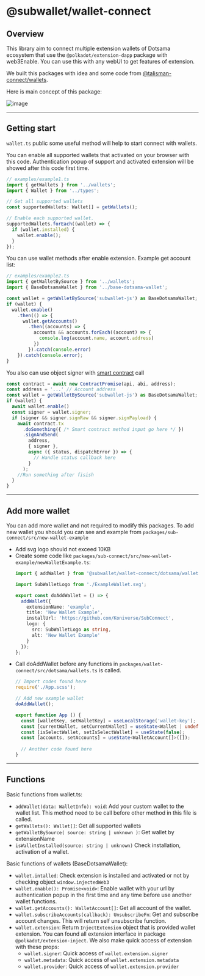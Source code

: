 # @subwallet/wallet-connect

## Overview

This library aim to connect multiple extension wallets of Dotsama ecosystem that use the `@polkadot/extension-dapp`
package with web3Enable. You can use this with any webUI to get features of extension.

We built this packages with idea and some code from [@talisman-connect/wallets](https://github.com/TalismanSociety/talisman-connect/tree/master/libs/wallets).

Here is main concept of this package:

![image](https://user-images.githubusercontent.com/11567273/170807488-fc23c8af-e6fa-4bf5-ba20-3968b9a6b23f.png)

---

## Getting start

`wallet.ts` public some useful method will help to start connect with wallets.

You can enable all supported wallets that activated on your browser with this code. Authentication popup of support and
activated extension will be showed after this code first time.

```typescript
// examples/example1.ts
import { getWallets } from '../wallets';
import { Wallet } from '../types';

// Get all supported wallets
const supportedWallets: Wallet[] = getWallets();

// Enable each supported wallet.
supportedWallets.forEach((wallet) => {
  if (wallet.installed) {
    wallet.enable();
  }
});
```

You can use wallet methods after enable extension. Example get account list:

```typescript
// examples/example2.ts
import { getWalletBySource } from '../wallets';
import { BaseDotsamaWallet } from '../base-dotsama-wallet';

const wallet = getWalletBySource('subwallet-js') as BaseDotsamaWallet;
if (wallet) {
  wallet.enable()
    .then(() => {
      wallet.getAccounts()
        .then((accounts) => {
          accounts && accounts.forEach((account) => {
            console.log(account.name, account.address)
          })
        }).catch(console.error)
    }).catch(console.error);
}
```

You also can use object signer with [smart contract](https://polkadot.js.org/docs/api-contract/start/contract.read/) call

```typescript
const contract = await new ContractPromise(api, abi, address);
const address = '...' // Account address
const wallet = getWalletBySource('subwallet-js') as BaseDotsamaWallet;
if (wallet) {
  await wallet.enable()
  const signer = wallet.signer;
  if (signer && signer.signRaw && signer.signPayload) {
    await contract.tx
      .doSomething({ /* Smart contract method input go here */ })
      .signAndSend(
        address,
        { signer },
        async ({ status, dispatchError }) => {
          // Handle status callback here
        }
      );
    //Run something after fisish
  }
}
```
---

## Add more wallet
You can add more wallet and not required to modify this packages.
To add new wallet you should you can see and example from `packages/sub-connect/src/new-wallet-example`
  - Add svg logo should not exceed 10KB
  - Create some code like `packages/sub-connect/src/new-wallet-example/newWalletExample.ts`:
    ```typescript
    import { addWallet } from '@subwallet/wallet-connect/dotsama/wallets';

    import SubWalletLogo from './ExampleWallet.svg';
    
    export const doAddWallet = () => {
      addWallet({
        extensionName: 'example',
        title: 'New Wallet Example',
        installUrl: 'https://github.com/Koniverse/SubConnect',
        logo: {
          src: SubWalletLogo as string,
          alt: 'New Wallet Example'
        }
      });
    };
    ```
  - Call doAddWallet before any functions in `packages/wallet-connect/src/dotsama/wallets.ts` is called.
    ```typescript
    // Import codes found here
    require('./App.scss');

    // Add new example wallet
    doAddWallet();
    
    export function App () {
      const [walletKey, setWalletKey] = useLocalStorage('wallet-key');
      const [currentWallet, setCurrentWallet] = useState<Wallet | undefined>(getWalletBySource(walletKey));
      const [isSelectWallet, setIsSelectWallet] = useState(false);
      const [accounts, setAccounts] = useState<WalletAccount[]>([]);
      
      // Another code found here
    }
    ```
    
---
## Functions
Basic functions from wallet.ts:
- `addWallet(data: WalletInfo): void`: Add your custom wallet to the wallet list. This method need to be call before other method in this file is called.
- `getWallets(): Wallet[]`: Get all supported wallets
- `getWalletBySource( source: string | unknown )`: Get wallet by extensionName
- `isWalletInstalled(source: string | unknown)` Check installation, activation of a wallet.

Basic functions of wallets (BaseDotsamaWallet):
- `wallet.intalled`: Check extension is installed and activated or not by checking object `window.injectedWeb3`
- `wallet.enable(): Promise<void>`: Enable wallet with your url by authentication popup in the first time and any time before use another wallet functions.
- `wallet.getAccounts(): WalletAccount[]`: Get all account of the wallet.
- `wallet.subscribeAccounts(callback): UnsubscribeFn`: Get and subscribe account changes. This will return self unsubscribe function.
- `wallet.extension`: Return `InjectExtension` object that is provided wallet extension. You can found all extension interface in package `@polkadot/extension-inject`. We also make quick access of extension with these props:
  - `wallet.signer`: Quick access of `wallet.extension.signer`
  - `wallet.metadata`: Quick access of `wallet.extension.metadata`
  - `wallet.provider`: Quick access of `wallet.extension.provider`
